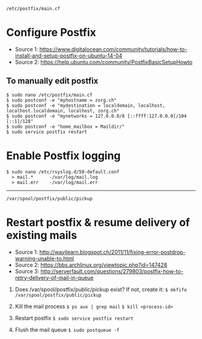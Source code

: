 `/etc/postfix/main.cf`

# Configure Postfix
* Source 1: https://www.digitalocean.com/community/tutorials/how-to-install-and-setup-postfix-on-ubuntu-14-04
* Source 2: https://help.ubuntu.com/community/PostfixBasicSetupHowto

## To manually edit postfix
    $ sudo nano /etc/postfix/main.cf
    $ sudo postconf -e "myhostname = zorg.ch"
    $ sudo postconf -e "mydestination = localdomain, localhost, localhost.localdomain, localhost, zorg.ch"
    $ sudo postconf -e "mynetworks = 127.0.0.0/8 [::ffff:127.0.0.0]/104 [::1]/128"
    $ sudo postconf -e "home_mailbox = Maildir/"
    $ sudo service postfix restart

# Enable Postfix logging
    $ sudo nano /etc/rsyslog.d/50-default.conf
      > mail.*      -/var/log/mail.log
      > mail.err    -/var/log/mail.err

***
`/var/spool/postfix/public/pickup`

# Restart postfix & resume delivery of existing mails
* Source 1: http://wayilearn.blogspot.ch/2011/11/fixing-error-postdrop-warning-unable-to.html
* Source 2: https://bbs.archlinux.org/viewtopic.php?id=147428
* Source 3: http://serverfault.com/questions/279803/postfix-how-to-retry-delivery-of-mail-in-queue

1. Does /var/spool/postfix/public/pickup exist? If not, create it:
`$ mkfifo /var/spool/postfix/public/pickup`

2. Kill the mail process
`$ ps aux | grep mail`
`$ kill <process-id>`

3. Restart postfix
`$ sudo service postfix restart`

4. Flush the mail queue
`$ sudo postqueue -f`

